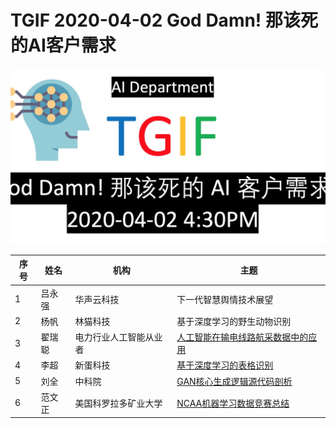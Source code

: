 # TGIF 2020-04-02 God Damn! 那该死的AI客户需求
![](Documents/2.jpg "")


| 序号 | 姓名 | 机构 | 主题 |
| ---- | ---- | ----|-----|
|1| 吕永强 | 华声云科技 | 下一代智慧舆情技术展望|
|2| 杨帆 | 林猫科技 | 基于深度学习的野生动物识别 |
|3| 翟瑞聪 | 电力行业人工智能从业者 | [人工智能在输电线路航采数据中的应用](Documents/人工智能在输电线路航采数据中的应用_20200402.pdf) |
|4| 李超 | 新蛋科技 | [基于深度学习的表格识别](Documents/TGIF李超基于深度学习表格识别.pptx)|
|5| 刘全 | 中科院 | [GAN核心生成逻辑源代码剖析](TGIF/2020-03-26/Document/Generative_Adversarial_Network.py)|
|6| 范文正 | 美国科罗拉多矿业大学 | [NCAA机器学习数据竞赛总结](Documents/NCAA.pptx)|
